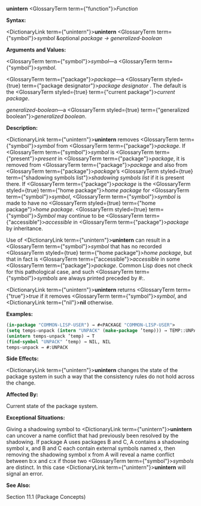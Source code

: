 **unintern** <GlossaryTerm  term={"function"}><i>Function</i></GlossaryTerm> 



**Syntax:** 



<DictionaryLink  term={"unintern"}><b>unintern</b></DictionaryLink> <GlossaryTerm  term={"symbol"}><i>symbol</i></GlossaryTerm> &amp;optional *package → generalized-boolean* 



**Arguments and Values:** 



<GlossaryTerm  term={"symbol"}><i>symbol</i></GlossaryTerm>—a <GlossaryTerm  term={"symbol"}><i>symbol</i></GlossaryTerm>. 



<GlossaryTerm  term={"package"}><i>package</i></GlossaryTerm>—a <GlossaryTerm styled={true} term={"package designator"}><i>package designator</i></GlossaryTerm> . The default is the <GlossaryTerm styled={true} term={"current package"}><i>current package</i></GlossaryTerm>. 



*generalized-boolean*—a <GlossaryTerm styled={true} term={"generalized boolean"}><i>generalized boolean</i></GlossaryTerm>. 



**Description:** 



<DictionaryLink  term={"unintern"}><b>unintern</b></DictionaryLink> removes <GlossaryTerm  term={"symbol"}><i>symbol</i></GlossaryTerm> from <GlossaryTerm  term={"package"}><i>package</i></GlossaryTerm>. If <GlossaryTerm  term={"symbol"}><i>symbol</i></GlossaryTerm> is <GlossaryTerm  term={"present"}><i>present</i></GlossaryTerm> in <GlossaryTerm  term={"package"}><i>package</i></GlossaryTerm>, it is removed from <GlossaryTerm  term={"package"}><i>package</i></GlossaryTerm> and also from <GlossaryTerm  term={"package"}><i>package</i></GlossaryTerm>’s <GlossaryTerm styled={true} term={"shadowing symbols list"}><i>shadowing symbols list</i></GlossaryTerm> if it is present there. If <GlossaryTerm  term={"package"}><i>package</i></GlossaryTerm> is the <GlossaryTerm styled={true} term={"home package"}><i>home package</i></GlossaryTerm> for <GlossaryTerm  term={"symbol"}><i>symbol</i></GlossaryTerm>, <GlossaryTerm  term={"symbol"}><i>symbol</i></GlossaryTerm> is made to have no <GlossaryTerm styled={true} term={"home package"}><i>home package</i></GlossaryTerm>. <GlossaryTerm styled={true} term={"symbol"}><i>Symbol</i></GlossaryTerm> may continue to be <GlossaryTerm  term={"accessible"}><i>accessible</i></GlossaryTerm> in <GlossaryTerm  term={"package"}><i>package</i></GlossaryTerm> by inheritance. 



Use of <DictionaryLink  term={"unintern"}><b>unintern</b></DictionaryLink> can result in a <GlossaryTerm  term={"symbol"}><i>symbol</i></GlossaryTerm> that has no recorded <GlossaryTerm styled={true} term={"home package"}><i>home package</i></GlossaryTerm>, but that in fact is <GlossaryTerm  term={"accessible"}><i>accessible</i></GlossaryTerm> in some <GlossaryTerm  term={"package"}><i>package</i></GlossaryTerm>. Common Lisp does not check for this pathological case, and such <GlossaryTerm  term={"symbol"}><i>symbols</i></GlossaryTerm> are always printed preceded by #:. 



<DictionaryLink  term={"unintern"}><b>unintern</b></DictionaryLink> returns <GlossaryTerm  term={"true"}><i>true</i></GlossaryTerm> if it removes <GlossaryTerm  term={"symbol"}><i>symbol</i></GlossaryTerm>, and <DictionaryLink  term={"nil"}><b>nil</b></DictionaryLink> otherwise. 



**Examples:**
```lisp
(in-package "COMMON-LISP-USER") → #<PACKAGE "COMMON-LISP-USER"> 
(setq temps-unpack (intern "UNPACK" (make-package ’temp))) → TEMP::UNPACK 
(unintern temps-unpack ’temp) → T 
(find-symbol "UNPACK" ’temp) → NIL, NIL 
temps-unpack → #:UNPACK 
```
**Side Effects:** 



<DictionaryLink  term={"unintern"}><b>unintern</b></DictionaryLink> changes the state of the package system in such a way that the consistency rules do not hold across the change. 



**Affected By:** 



Current state of the package system. 







 



 



**Exceptional Situations:** 



Giving a shadowing symbol to <DictionaryLink  term={"unintern"}><b>unintern</b></DictionaryLink> can uncover a name conflict that had previously been resolved by the shadowing. If package A uses packages B and C, A contains a shadowing symbol x, and B and C each contain external symbols named x, then removing the shadowing symbol x from A will reveal a name conflict between b:x and c:x if those two <GlossaryTerm  term={"symbol"}><i>symbols</i></GlossaryTerm> are distinct. In this case <DictionaryLink  term={"unintern"}><b>unintern</b></DictionaryLink> will signal an error. 



**See Also:** 



Section 11.1 (Package Concepts) 




